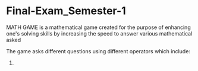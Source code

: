 # Final-Exam_Semester-1

MATH GAME is a mathematical game created for the purpose of enhancing one's solving skills by increasing the speed to answer various mathematical asked

The game asks different questions using different operators which include:

1)
